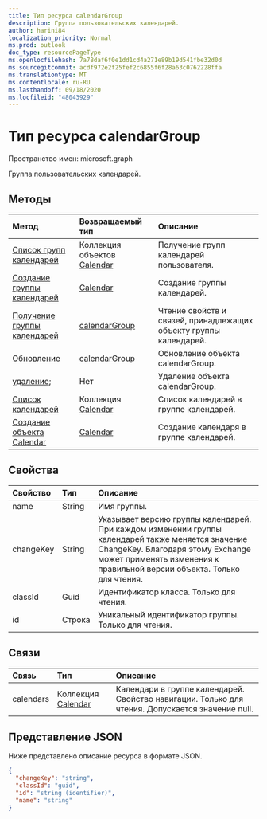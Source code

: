 ```yaml
---
title: Тип ресурса calendarGroup
description: Группа пользовательских календарей.
author: harini84
localization_priority: Normal
ms.prod: outlook
doc_type: resourcePageType
ms.openlocfilehash: 7a78daf6f0e1dd1cd4a271e89b19d541fbe32d0d
ms.sourcegitcommit: acdf972e2f25fef2c6855f6f28a63c0762228ffa
ms.translationtype: MT
ms.contentlocale: ru-RU
ms.lasthandoff: 09/18/2020
ms.locfileid: "48043929"
---
```

# <a name="calendargroup-resource-type"></a>Тип ресурса calendarGroup

Пространство имен: microsoft.graph

Группа пользовательских календарей.

## <a name="methods"></a>Методы

| Метод                                                      | Возвращаемый тип                        | Описание                                                   |
| :---------------------------------------------------------- | :--------------------------------- | :------------------------------------------------------------ |
| [Список групп календарей](../api/user-list-calendargroups.md)  | Коллекция объектов [Calendar](calendar.md) | Получение групп календарей пользователя.                               |
| [Создание группы календарей](../api/user-post-calendargroups.md) | [Calendar](calendar.md)            | Создание группы календарей.                                  |
| [Получение группы календарей](../api/calendargroup-get.md)           | [calendarGroup](calendargroup.md)  | Чтение свойств и связей, принадлежащих объекту группы календарей. |
| [Обновление](../api/calendargroup-update.md)                    | [calendarGroup](calendargroup.md)  | Обновление объекта calendarGroup.                                  |
| [удаление](../api/calendargroup-delete.md);                    | Нет                               | Удаление объекта calendarGroup.                                  |
| [Список календарей](../api/calendargroup-list-calendars.md)    | Коллекция [Calendar](calendar.md) | Список календарей в группе календарей.                           |
| [Создание объекта Calendar](../api/calendargroup-post-calendars.md)   | [Calendar](calendar.md)            | Создание календаря в группе календарей.                    |

## <a name="properties"></a>Свойства

| Свойство  | Тип   | Описание                                                                                                                                                                                               |
| :-------- | :----- | :-------------------------------------------------------------------------------------------------------------------------------------------------------------------------------------------------------- |
| name      | String | Имя группы.                                                                                                                                                                                           |
| changeKey | String | Указывает версию группы календарей. При каждом изменении группы календарей также меняется значение ChangeKey. Благодаря этому Exchange может применять изменения к правильной версии объекта. Только для чтения. |
| classId   | Guid   | Идентификатор класса. Только для чтения.                                                                                                                                                                          |
| id        | Строка | Уникальный идентификатор группы. Только для чтения.                                                                                                                                                                 |

## <a name="relationships"></a>Связи

| Связь | Тип                               | Описание                                                                    |
| :----------- | :--------------------------------- | :----------------------------------------------------------------------------- |
| calendars    | Коллекция [Calendar](calendar.md) | Календари в группе календарей. Свойство навигации. Только для чтения. Допускается значение null. |

## <a name="json-representation"></a>Представление JSON

Ниже представлено описание ресурса в формате JSON.

<!--{
  "blockType": "resource",
  "optionalProperties": [
    "calendars"
  ],
  "keyProperty": "id",
  "baseType": "microsoft.graph.entity",
  "@odata.type": "microsoft.graph.calendarGroup",
  "@odata.annotations": [
    {
      "property": "calendars",
      "capabilities": {
        "changeTracking": false,
        "expandable": false,
        "navigability": "single",
        "searchable": false
      }
    }
  ]
}-->

```json
{
  "changeKey": "string",
  "classId": "guid",
  "id": "string (identifier)",
  "name": "string"
}
```

<!-- uuid: 8fcb5dbc-d5aa-4681-8e31-b001d5168d79
2015-10-25 14:57:30 UTC -->

<!-- {
  "type": "#page.annotation",
  "description": "calendarGroup resource",
  "keywords": "",
  "section": "documentation",
  "tocPath": ""
}-->

